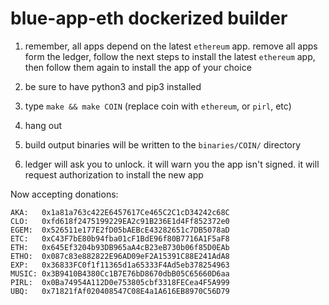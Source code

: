 # blue-app-eth dockerized builder

1) remember, all apps depend on the latest `ethereum` app.  remove all apps form the ledger, follow the next steps to install the latest `ethereum` app, then follow them again to install the app of your choice

2) be sure to have python3 and pip3 installed

3) type `make && make COIN` (replace coin with `ethereum`, or `pirl`, etc)

4) hang out

5) build output binaries will be written to the `binaries/COIN/` directory

6) ledger will ask you to unlock.  it will warn you the app isn't signed.  it will request authorization to install the new app


Now accepting donations:
```
AKA:   0x1a81a763c422E6457617Ce465C2C1cD34242c68C
CLO:   0xfd618f2475199229EA2c91B236E1d4Ff852372e0
EGEM:  0x526511e177E2fD05bAEBcE43282651c7DB5078aD
ETC:   0xC43F7bE80b94fba01cF1BdE96f80B7716A1F5aF8
ETH:   0x645Ef3204b93DB965aA4cB23eB730b06f85D0EAb
ETHO:  0x087c83e882822E96AD09eF2A15391C88E241AdA8
EXP:   0x36833FC0f1f11365d1a65333F4Ad5eb378254963
MUSIC: 0x3B9410B4380Cc1B7E76bD8670dbB05C65660D6aa
PIRL:  0x0Ba74954A112D0e753805cbf3318FECea4F5A999
UBQ:   0x71821fAf020408547C08E4a1A616EB8970C56D79
```
